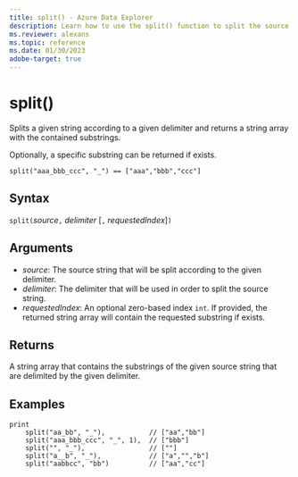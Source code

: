 ```yaml
---
title: split() - Azure Data Explorer
description: Learn how to use the split() function to split the source string according to a given delimiter.
ms.reviewer: alexans
ms.topic: reference
ms.date: 01/30/2023
adobe-target: true
---
```

# split()

Splits a given string according to a given delimiter and returns a string array with the contained substrings.

Optionally, a specific substring can be returned if exists.

```kusto
split("aaa_bbb_ccc", "_") == ["aaa","bbb","ccc"]
```

## Syntax

`split(`*source*`,` *delimiter* [`,` *requestedIndex*]`)`

## Arguments

* *source*: The source string that will be split according to the given delimiter.
* *delimiter*: The delimiter that will be used in order to split the source string.
* *requestedIndex*: An optional zero-based index `int`. If provided, the returned string array will contain the requested substring if exists.

## Returns

A string array that contains the substrings of the given source string that are delimited by the given delimiter.

## Examples

```kusto
print
    split("aa_bb", "_"),           // ["aa","bb"]
    split("aaa_bbb_ccc", "_", 1),  // ["bbb"]
    split("", "_"),                // [""]
    split("a__b", "_"),            // ["a","","b"]
    split("aabbcc", "bb")          // ["aa","cc"]
```

